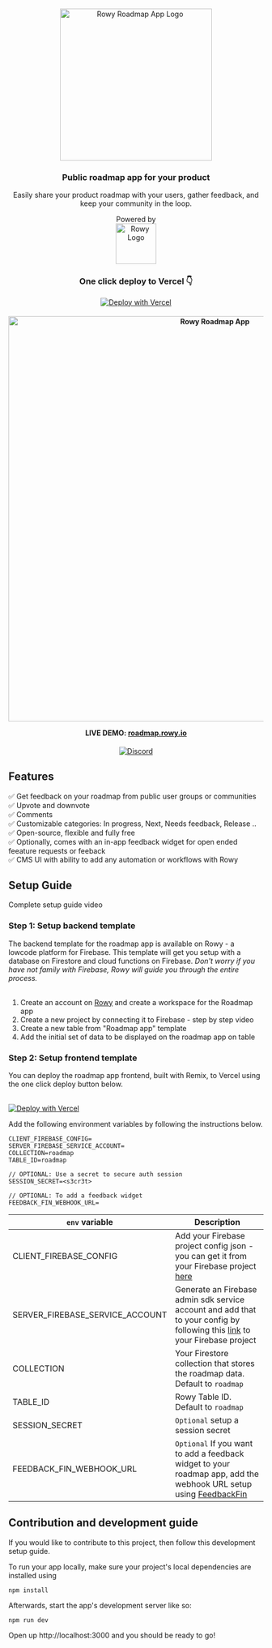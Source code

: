 <br/>
<p align="center">
  <img src="https://user-images.githubusercontent.com/307298/210359227-67ce6157-3909-4ea3-a402-336c392a4c78.png" alt="Rowy Roadmap App Logo" width="300">
  <br/>

</p>

<h3 align="center"> Public roadmap app for your product </h3>
<p align="center">
Easily share your product roadmap with your users, gather feedback, and keep your community in the loop. 
</p>

<p align="center">
  Powered by <br/>
  <a href="https://www.rowy.io?utm_source=github&utm_campaign=readme&utm_medium=roadmap">
    <img src="https://user-images.githubusercontent.com/307298/210066491-0d9cae79-bd88-4664-88d2-48e3bbe723ea.png" alt="Rowy Logo" width="80" >
  </a>
</p>
<div align="center">
<h3>One click deploy to Vercel 👇</h3>
</div>
<div align="center">

[![Deploy with Vercel](https://vercel.com/button)](https://vercel.com/new/clone?repository-url=https%3A%2F%2Fgithub.com%2Frowyio%2Froadmap&env=CLIENT_FIREBASE_CONFIG,SERVER_FIREBASE_SERVICE_ACCOUNT,SESSION_SECRET,COLLECTION,TABLE_ID&project-name=rowy-roadmap&repository-name=rowy-roadmap)

</div>

<h4 align="center">

<img width="800" src="https://user-images.githubusercontent.com/307298/211045738-d959b09a-9965-4c8c-8b2a-bd1679a91826.png" alt="Rowy Roadmap App">

LIVE DEMO: <a href="https://roadmap.rowy.io/">roadmap.rowy.io</a> </h4>
<div align="center">

[![Discord](https://img.shields.io/discord/853498675484819476?color=%234200FF&label=Chat&logo=discord&logoColor=%23FFFFFF&style=for-the-badge)](https://discord.gg/fjBugmvzZP)

</div>

<h2> Features </h2>
✅ Get feedback on your roadmap from public user groups or communities<br/>
✅ Upvote and downvote<br/>
✅ Comments<br/>
✅ Customizable categories: In progress, Next, Needs feedback, Release .. <br/>
✅ Open-source, flexible and fully free<br/>
✅ Optionally, comes with an in-app feedback widget for open ended feeature requests or feeback<br/>
✅ CMS UI with ability to add any automation or workflows with Rowy<br/>

<h2> Setup Guide</h2>

Complete setup guide video

<h3>Step 1: Setup backend template</h3>
The backend template for the roadmap app is available on Rowy - a lowcode platform for Firebase. This template will get you setup with a database on Firestore and cloud functions on Firebase. <i>
Don't worry if you have not family with Firebase, Rowy will guide you through the entire process. 
</i> 
<br/>
<br/>

1. Create an account on <a href="https://www.rowy.io?utm_source=github&utm_campaign=readme&utm_medium=roadmap" target="_blank">Rowy</a> and create a workspace for the Roadmap app
2. Create a new project by connecting it to Firebase - step by step video
3. Create a new table from "Roadmap app" template
4. Add the initial set of data to be displayed on the roadmap app on table

<h3>Step 2: Setup frontend template </h3>
You can deploy the roadmap app frontend, built with Remix, to Vercel using the one click deploy button below. 
<br/><br/>

[![Deploy with Vercel](https://vercel.com/button)](https://vercel.com/new/clone?repository-url=https%3A%2F%2Fgithub.com%2Frowyio%2Froadmap&env=CLIENT_FIREBASE_CONFIG,SERVER_FIREBASE_SERVICE_ACCOUNT,SESSION_SECRET,COLLECTION,TABLE_ID&project-name=rowy-roadmap&repository-name=rowy-roadmap)

Add the following environment variables by following the instructions below.

```
CLIENT_FIREBASE_CONFIG=
SERVER_FIREBASE_SERVICE_ACCOUNT=
COLLECTION=roadmap
TABLE_ID=roadmap

// OPTIONAL: Use a secret to secure auth session
SESSION_SECRET=<s3cr3t>

// OPTIONAL: To add a feedback widget 
FEEDBACK_FIN_WEBHOOK_URL=
```

| `env` variable | Description |
| --- | --- |
| CLIENT_FIREBASE_CONFIG | Add your Firebase project config json - you can get it from your Firebase project [here](https://console.firebase.google.com/u/0/project/_/settings/general) |
| SERVER_FIREBASE_SERVICE_ACCOUNT | Generate an Firebase admin sdk service account and add that to your config by following this [link](https://console.firebase.google.com/u/0/project/_/settings/serviceaccounts/adminsdk) to your Firebase project |
| COLLECTION | Your Firestore collection that stores the roadmap data. Default to `roadmap` |
| TABLE_ID | Rowy Table ID. Default to `roadmap` |
| SESSION_SECRET | `Optional` setup a session secret |
| FEEDBACK_FIN_WEBHOOK_URL | `Optional` If you want to add a feedback widget to your roadmap app, add the webhook URL setup using [FeedbackFin](https://github.com/rowyio/feedbackfin) |

<h2> Contribution and development guide </h2>
If you would like to contribute to this project, then follow this development setup guide.

To run your app locally, make sure your project's local dependencies are installed using 

``` 
npm install
```

Afterwards, start the app's development server like so:

```
npm run dev
```

Open up http://localhost:3000 and you should be ready to go!
